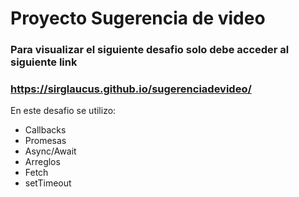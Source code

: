# Proyecto Sugerencia de video
### Para visualizar el siguiente desafio solo debe acceder al siguiente link
### https://sirglaucus.github.io/sugerenciadevideo/

En este desafio se utilizo:
- Callbacks
- Promesas
- Async/Await
- Arreglos
- Fetch
- setTimeout
